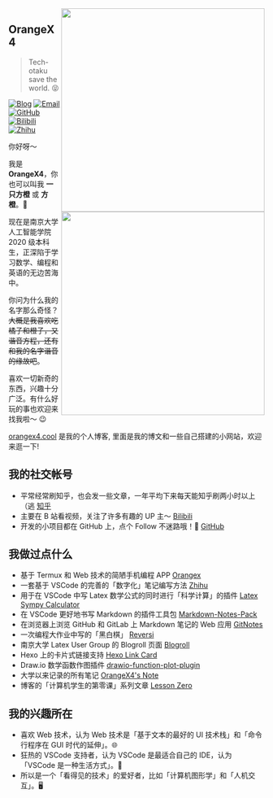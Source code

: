 ﻿<a href="#">
<img align="right" src='https://github-readme-stats.vercel.app/api?username=OrangeX4&show_icons=true' width="400px" />
</a>

## OrangeX4


> Tech-otaku save the world. 😝

[![Blog](https://img.shields.io/badge/-https://orangex4.cool-0e83cd?style=flat-square&logo=Blogger&logoColor=fff)](https://orangex4.cool)
[![Email](https://img.shields.io/badge/-318483724@qq.com-911318?style=flat-square&logo=Mail.RU&logoColor=white&labelColor=c14438)](mailto:318483724_at_qq.com)
[![GitHub](https://img.shields.io/badge/dynamic/json?logo=github&label=GitHub+Followers&labelColor=282c34&style=flat-square&color=181717&query=%24.data.totalSubs&url=https%3A%2F%2Fapi.spencerwoo.com%2Fsubstats%2F%3Fsource%3Dgithub%26queryKey%3DOrangeX4&longCache=true)](https://github.com/OrangeX4)
[![Bilibili](https://img.shields.io/badge/dynamic/json?logo=data%3Aimage%2Fpng%3Bbase64%2CiVBORw0KGgoAAAANSUhEUgAAAGAAAABgCAYAAADimHc4AAAD7ElEQVR4nO2dW9WrMBCFK6ESkFAJSKiESqgEHCABCZWAhEpAAhL2ecik5dDc%2FpXLBDLfWnlqy0xmJ5BMQnq5CIIgCIIgCIIgCIIgCEIBAHQAemYfrgCunD6wAKAHsEKxALgx+bCQD8%2FS9tmgVqeDr1lLigDgZvDhXso+K9TyTBQRwRJ8AHjntl0Flh5QRAQK%2FmKxPeayWx2OXpBNBKiHvi34b7T2MC4pAvW6twR%2FRwkRKPizBN8CgEcuESj4Lwm+BwBjahEk+H8EwJRKhOaCDzW8e1JLfkUUH1NgmR3XmHffHR1l+72BSs8d7w8U+JDAnZERQMcV+CtUi7dNqFqibB4J7vtrq7xKCuAasbTMXCL4T+5aVk6+2xHUrWdhruAR6HIJcOeu2UHI8zyAe2ytWfEdWz9PVvQ8YAmIQ5dDAB9LFsMVAv8oMO2zAGrC5WNIarRiAuKR9jYEd9pY08aa6uUzIHGRdkgKd8pY0yc1WjEBAqypDYoAG0QAZkQAZkQAZkQAZk4vANQenjsSzS3I%2FwcSbXU5jQBUkRtdf4Rar90v8kSv3+I3ffCCSpk8I%2Fw+lgDkdI%2Fv2rEp2CaiWm1AsDQLlDAD+dlFXLMeAaCSeLZdaSFE5VUQNot38cKuEeBgAsSuG0flVZBmEanbXfNQAsS0fgBYIn2fIu3%2FBBMHEyBmDXlFfA8IzeHb+Ems4WAChKykrVA9ZfsQTL57jXzRg4A5wC%2FA8N4ADiZAZwm2XjW75Qh2KOTfA0p4kygPw28OJcCVgn3nDnYo2EwEYRgGH0qAMyICMCMCMCMCMCMCMCMCMCMCfP3qwHDOQ4AAUekTk8FaBRihJnZdYbvtCGC7LvmkM63GjVDINPFrQgCq5ETXfmMzI90FXzPvfqt7x4rEu%2FZaEcCUxFvgz2zO+BUn6UkoaEEAsptiMSX5e8FoRYCN7cVgb4Vq7U%2FH50Pq4JNP7Qiw8UFnJwcK+tXy+Wj6PLEvPgHSHv5UgwA1IQIwwyFAyLJin9RoxYgAzAQIkPwNmf26busC+OIx5TDqo5nDT+F%2FSS%2F9CYzwb+No49zNy2evkYv0LywGGAXUvp6eSneycqOic0w20k7CNgKE7jJunSGLACTCxF27ylmQc98T5MQUH49swd+I0HPXslLKnT0N+wnkrTKi9JZL%2FL9i1SorMmdeQ4TQQ7OFMxIMzGD45w8nUL1im7efENZLJpgPSw0pfz0cdt4U3230Td%2FTvx2R6d2FrHhEWLkq5PELOMsRPHCPnAZGv1xJteL7jbJiaW3sB2nDvPC%2FosSYvjRQz4cJ6n7KO3rYQL7M+L6nVtfDVRAEQRAEQRAEQRAEIZ5%2FSAXmdfXaoQsAAAAASUVORK5CYII%3D&label=Bilibili+Fans&labelColor=FE7398&color=FE93a8&query=%24.data.totalSubs&url=https%3A%2F%2Fapi.spencerwoo.com%2Fsubstats%2F%3Fsource%3Dbilibili%26queryKey%3D15329464&longCache=true&style=flat-square)](https://space.bilibili.com/15329464)
[![Zhihu](https://img.shields.io/badge/dynamic/json?label=%E7%9F%A5%E4%B9%8E%E5%85%B3%E6%B3%A8&labelColor=0084ff&color=0099ff&query=%24.data.totalSubs&url=https%3A%2F%2Fapi.spencerwoo.com%2Fsubstats%2F%3Fsource%3Dzhihu%26queryKey%3Dxia-chong-yu-bing-34-67&longCache=true&style=flat-square)](https://www.zhihu.com/people/xia-chong-yu-bing-34-67)

<a href="#">
<img align="right" src='https://github-readme-stats.vercel.app/api/top-langs/?username=OrangeX4&layout=compact&hide=html,java' width="400px" />
</a>

你好呀～

我是 **OrangeX4**，你也可以叫我 **一只方橙** 或 **方橙**。🍊

现在是南京大学人工智能学院 2020 级本科生，正深陷于学习数学、编程和英语的无边苦海中。

你问为什么我的名字那么奇怪？ ~~大概是我喜欢吃橘子和橙子，又谐音方程，还有和我的名字谐音的缘故吧~~。

喜欢一切新奇的东西，兴趣十分广泛。有什么好玩的事也欢迎来找我啦～ 😉

[orangex4.cool](https://orangex4.cool) 是我的个人博客, 里面是我的博文和一些自己搭建的小网站，欢迎来逛一下!

## 我的社交帐号

- 平常经常刷知乎，也会发一些文章，一年平均下来每天能知乎刷两小时以上（逃 [知乎](https://www.zhihu.com/people/xia-chong-yu-bing-34-67)
- 主要在 B 站看视频，关注了许多有趣的 UP 主～ [Bilibili](https://space.bilibili.com/15329464)
- 开发的小项目都在 GitHub 上，点个 Follow 不迷路哦！👀 [GitHub](https://github.com/OrangeX4)

## 我做过点什么

- 基于 Termux 和 Web 技术的简陋手机编程 APP [Orangex](https://github.com/OrangeX4/Orangex-Mobile)
- 一套基于 VSCode 的完善的「数字化」笔记编写方法 [Zhihu](https://zhuanlan.zhihu.com/p/366596949)
- 用于在 VSCode 中写 Latex 数学公式的同时进行「科学计算」的插件 [Latex Sympy Calculator](https://github.com/OrangeX4/Latex-Sympy-Calculator)
- 在 VSCode 更好地书写 Markdown 的插件工具包 [Markdown-Notes-Pack](https://marketplace.visualstudio.com/items?itemName=OrangeX4.markdown-notes-pack)
- 在浏览器上浏览 GitHub 和 GitLab 上 Markdown 笔记的 Web 应用 [GitNotes](https://github.com/OrangeX4/GitNotes)
- 一次编程大作业中写的「黑白棋」 [Reversi](http://1.15.246.22/)
- 南京大学 Latex User Group 的 Blogroll 页面 [Blogroll](https://blogroll.njulug.org/)
- Hexo 上的卡片式链接支持 [Hexo Link Card](https://github.com/OrangeX4/hexo-link-card)
- Draw.io 数学函数作图插件 [drawio-function-plot-plugin](https://github.com/OrangeX4/drawio-function-plot-plugin)
- 大学以来记录的所有笔记 [OrangeX4's Note](https://notes.orangex4.cool/?git=gitlab)
- 博客的「计算机学生的第零课」系列文章 [Lesson Zero](https://orangex4.cool/post/lesson-zero-for-cs-students/)

## 我的兴趣所在

- 喜欢 Web 技术，认为 Web 技术是「基于文本的最好的 UI 技术栈」和「命令行程序在 GUI 时代的延伸」。🌐
- 狂热的 VSCode 支持者，认为 VSCode 是最适合自己的 IDE，认为「VSCode 是一种生活方式」。📝
- 所以是一个「看得见的技术」的爱好者，比如「计算机图形学」和「人机交互」。🖥️
